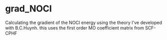 # grad_NOCI
Calculating the gradient of the NOCI energy using the theory I've developed with B.C.Huynh.
this uses the first order MO coefficient matrix from SCF-CPHF
